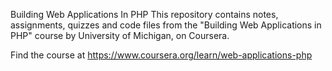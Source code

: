 Building Web Applications In PHP
This repository contains notes, assignments, quizzes and code files from the "Building Web Applications in PHP" course by University of Michigan, on Coursera.

Find the course at https://www.coursera.org/learn/web-applications-php
